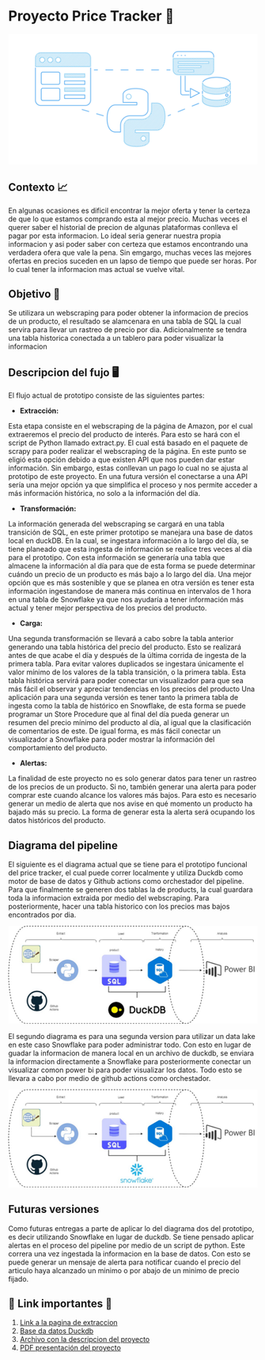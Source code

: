 # **Proyecto Price Tracker 💸**

![banner_proyecto](../images/Data_banner.jpg)

## Contexto 📈
En algunas ocasiones es dificil encontrar la mejor oferta y tener la certeza de que lo que estamos comprando esta al mejor precio. Muchas veces el querer saber el historial de precion de algunas plataformas conlleva el pagar por esta informacion. Lo ideal seria generar nuestra propia informacion y asi poder saber con certeza que estamos encontrando una verdadera ofera que vale la pena. Sin emgargo, muchas veces las mejores ofertas en precios suceden en un lapso de tiempo que puede ser horas. Por lo cual tener la informacion mas actual se vuelve vital.

## Objetivo 💢
Se utilizara un webscraping para poder obtener la informacion de precios de un producto, el resultado se alamcenara en una tabla de SQL la cual servira para llevar un rastreo de precio por dia. Adicionalmente se tendra una tabla historica conectada a un tablero para poder visualizar la informacion

## Descripcion del fujo 🖥️
El flujo actual de prototipo consiste de las siguientes partes:

* **Extracción:**

Esta etapa consiste en el webscraping de la página de Amazon, por el cual extraeremos el precio del producto de interés. Para esto se hará con el script de Python llamado extract.py. El cual está basado en el paquete de scrapy para poder realizar el webscraping de la página. En este punto se eligió esta opción debido a que existen API que nos pueden dar estar información. Sin embargo, estas conllevan un pago lo cual no se ajusta al prototipo de este proyecto. En una futura versión el conectarse a una API sería una mejor opción ya que simplifica el proceso y nos permite acceder a más información histórica, no solo a la información del día.

* **Transformación:**

La información generada del webscraping se cargará en una tabla transición de SQL, en este primer prototipo se manejara una base de datos local en duckDB. En la cual, se ingestara información a lo largo del día, se tiene planeado que esta ingesta de información se realice tres veces al día para el prototipo. Con esta información se generaría una tabla que almacene la información al día para que de esta forma se puede determinar cuándo un precio de un producto es más bajo a lo largo del día.
Una mejor opción que es más sostenible y que se planea en otra versión es tener esta información ingestandose de manera más continua en intervalos de 1 hora en una tabla de Snowflake ya que nos ayudaría a tener información más actual y tener mejor perspectiva de los precios del producto.

* **Carga:**

Una segunda transformación se llevará a cabo sobre la tabla anterior generando una tabla histórica del precio del producto. Esto se realizará antes de que acabe el día y después de la última corrida de ingesta de la primera tabla. Para evitar valores duplicados se ingestara únicamente el valor mínimo de los valores de la tabla transición, o la primera tabla. Esta tabla histórica servirá para poder conectar un visualizador para que sea más fácil el observar y apreciar tendencias en los precios del producto
Una aplicación para una segunda versión es tener tanto la primera tabla de ingesta como la tabla de histórico en Snowflake, de esta forma se puede programar un Store Procedure que al final del día pueda generar un resumen del precio mínimo del producto al día, al igual que la clasificación de comentarios de este. De igual forma, es más fácil conectar un visualizador a Snowflake para poder mostrar la información del comportamiento del producto.

* **Alertas:**

La finalidad de este proyecto no es solo generar datos para tener un rastreo de los precios de un producto. Si no, también generar una alerta para poder comprar este cuando alcance los valores más bajos. Para esto es necesario generar un medio de alerta que nos avise en qué momento un producto ha bajado más su precio. La forma de generar esta la alerta será ocupando los datos históricos del producto.

## Diagrama del pipeline
El siguiente es el diagrama actual que se tiene para el prototipo funcional del price tracker, el cual puede correr localmente y utiliza Duckdb como motor de base de datos y Github actions como orchestador del pipeline. Para que finalmente se generen dos tablas la de products, la cual guardara toda la informacion extraida por medio del webscraping. Para posteriormente, hacer una tabla historico con los precios mas bajos encontrados por dia.

![pipeline](../images/Diagrama_proto.jpg)

El segundo diagrama es para una segunda version para utilizar un data lake en este caso Snowflake para poder administrar todo. Con esto en lugar de guadar la informacion de manera local en un archivo de duckdb, se enviara la informacion directamente a Snowflake para posteriormente conectar un visualizar comon power bi para poder visualizar los datos. Todo esto se llevara a cabo por medio de github actions como orchestador.

![pipeline2](../images/Diagrama_proto2.jpg)

## Futuras versiones

Como futuras entregas a parte de aplicar lo del diagrama dos del prototipo, es decir utilizando Snowflake en lugar de duckdb. Se tiene pensado aplicar alertas en el proceso del pipeline por medio de un script de python. Este correra una vez ingestada la informacion en la base de datos. Con esto se puede generar un mensaje de alerta para notificar cuando el precio del articulo haya alcanzado un minimo o por abajo de un minimo de precio fijado.



## 🔗 Link importantes 🔗
1. [Link a la pagina de extraccion](https://www.amazon.com.mx/s?k=samsung+a54+desbloquedo&rh=n%3A9687460011&__mk_es_MX=%C3%85M%C3%85%C5%BD%C3%95%C3%91&ref=nb_sb_noss)
2. [Base da datos Duckdb](../scripts/products_base.duckdb)
3. [Archivo con la descripcion del proyecto](../doc/proyecto.md)
4. [PDF presentación del proyecto]()

